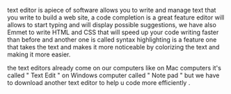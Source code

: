 text editor is apiece of software allows you to write and manage text that you write to build a web site, a code completion is a great feature editor will allows to start typing and will display possible suggestions, we have also Emmet to write HTML and CSS that will speed up your code writing faster than before and another one is called syntax highlighting is a feature one that takes the text and makes it more noticeable by colorizing the text and making it more easier.

the text editors already come on our computers like on Mac computers it's called " Text Edit " on Windows computer called " Note pad " but we have to download another text editor to help u code more efficiently .